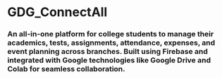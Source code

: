 # GDG_ConnectAll
### An all-in-one platform for college students to manage their academics, tests, assignments, attendance, expenses, and event planning across branches. Built using Firebase and integrated with Google technologies like Google Drive and Colab for seamless collaboration.
